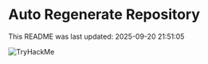 # Auto Regenerate Repository

This README was last updated: 2025-09-20 21:51:05

 ![TryHackMe](https://tryhackme.com/badge/533634)